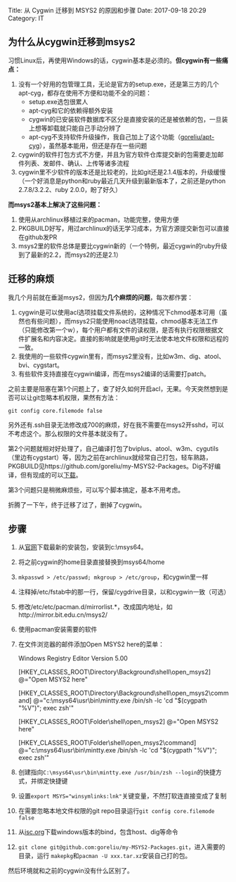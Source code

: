 Title: 从 Cygwin 迁移到 MSYS2 的原因和步骤
Date: 2017-09-18 20:29
Category: IT

## 为什么从cygwin迁移到msys2

习惯Linux后，再使用Windows的话，cygwin基本是必须的。**但cygwin有一些痛点：**

1. 没有一个好用的包管理工具，无论是官方的setup.exe，还是第三方的几个apt-cyg，都存在使用不方便和功能不全的问题：
    - setup.exe选包很累人
    - apt-cyg和它的依赖得额外安装
    - cygwin的已安装软件数据库不区分是直接安装的还是被依赖的包，一旦装上想等卸载就只能自己手动分辨了
    - apt-cyg不支持软件升级操作，我自己加上了这个功能（[goreliu/apt-cyg](https://github.com/goreliu/apt-cyg)），虽然基本能用，但还是存在一些问题
2. cygwin的软件打包方式不方便，并且为官方软件仓库提交新的包需要走加邮件列表、发邮件、确认、上传等诸多流程
3. cygwin里不少软件的版本还是比较老的，比如git还是2.1.4版本的，升级缓慢（一个好消息是python和ruby最近几天升级到最新版本了，之前还是python 2.7.8/3.2.2、ruby 2.0.0，盼了好久）
    
**而msys2基本上解决了这些问题：**

1. 使用从archlinux移植过来的pacman，功能完整，使用方便
2. PKGBUILD好写，用过archlinux的话无学习成本，为官方源提交新包可以直接在github发PR
3. msys2里的软件总体是要比cygwin新的（一个特例，最近cygwin的ruby升级到了最新的2.2，而msys2的还是2.1）

## 迁移的麻烦

我几个月前就在垂涎msys2，但因为**几个麻烦的问题**，每次都作罢：
1. cygwin是可以使用acl选项挂载文件系统的，这种情况下chmod基本可用（虽然也有些问题），而msys2只能使用noacl选项挂载，chmod基本无法工作（只能修改第一个w），每个用户都有文件的读权限，是否有执行权限根据文件扩展名和内容决定。直接的影响就是使用git时无法使本地文件权限和远程的一致。
2. 我使用的一些软件cygwin里有，而msys2里没有，比如w3m、dig、atool、bvi、cygstart。
3. 有些软件支持直接在cygwin编译，而在msys2编译的话需要打patch。

之前主要是阻塞在第1个问题上了，查了好久如何开启acl，无果。今天突然想到是否可以让git忽略本机权限，果然有方法：

    git config core.filemode false
    
另外还有.ssh目录无法修改成700的麻烦，好在我不需要在msys2开sshd，可以不考虑这个。那么权限的文件基本就没有了。

第2个问题就相对好处理了，自己编译打包了bviplus、atool、w3m、cygutils（里边有cygstart）等，因为之前在archlinux就经常自己打包，轻车熟路，PKGBUILD见https://github.com/goreliu/my-MSYS2-Packages。Dig不好编译，但有现成的可以[下载](http://ftp.isc.org/isc/bind9/)。

第3个问题只是稍微麻烦些，可以写个脚本搞定，基本不用考虑。

折腾了一下午，终于迁移了过了，删掉了cygwin。

## 步骤

1. 从[官网](http://sourceforge.net/projects/msys2/)下载最新的安装包，安装到c:\msys64。
2. 将之前cygwin的home目录直接替换到msys64/home
3. `mkpasswd > /etc/passwd; mkgroup > /etc/group`，和cygwin里一样
4. 注释掉/etc/fstab中的那一行，保留/cygdrive目录，以和cygwin一致（可选）
5. 修改/etc/etc/pacman.d/mirrorlist.*，改成国内地址，如http://mirror.bit.edu.cn/msys2/
6. 使用pacman安装需要的软件
7. 在文件浏览器的邮件添加Open MSYS2 here的菜单：

    Windows Registry Editor Version 5.00
    
    [HKEY_CLASSES_ROOT\Directory\Background\shell\open_msys2]
    @="Open MSYS2 here"
    
    [HKEY_CLASSES_ROOT\Directory\Background\shell\open_msys2\command]
    @="c:\\msys64\\usr\\bin\\mintty.exe /bin/sh -lc 'cd \"$(cygpath \"%V\")\"; exec zsh'"
    
    [HKEY_CLASSES_ROOT\Folder\shell\open_msys2]
    @="Open MSYS2 here"
    
    [HKEY_CLASSES_ROOT\Folder\shell\open_msys2\command]
    @="c:\\msys64\\usr\\bin\\mintty.exe /bin/sh -lc 'cd \"$(cygpath \"%V\")\"; exec zsh'"

8. 创建指向`C:\msys64\usr\bin\mintty.exe /usr/bin/zsh --login`的快捷方式，并绑定快捷键
9. 设置`export MSYS="winsymlinks:lnk"`关键变量，不然打软连直接变成了复制
10. 在需要忽略本地文件权限的git repo目录运行`git config core.filemode false`
11. 从[isc.org](http://ftp.isc.org/isc/bind9/)下载windows版本的bind，包含host、dig等命令
12. `git clone git@github.com:goreliu/my-MSYS2-Packages.git`，进入需要的目录，运行 `makepkg`和`pacman -U xxx.tar.xz`安装自己打的包。

然后环境就和之前的cygwin没有什么区别了。
